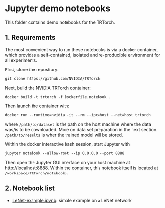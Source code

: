 # Jupyter demo notebooks
This folder contains demo notebooks for the TRTorch.

## 1. Requirements

The most convenient way to run these notebooks is via a docker container, which provides a self-contained, isolated and re-producible environment for all experiments. 

First, clone the repository:

```
git clone https://github.com/NVIDIA/TRTorch
```

Next, build the NVIDIA TRTorch container:

```
docker build -t trtorch -f Dockerfile.notebook .  
```

Then launch the container with:

```
docker run --runtime=nvidia -it --rm --ipc=host --net=host trtorch 
```
where `/path/to/dataset` is the path on the host machine where the data was/is to be downloaded. More on data set preparation in the next section. `/path/to/results` is wher the trained model will be stored.

Within the docker interactive bash session, start Jupyter with

```
jupyter notebook --allow-root --ip 0.0.0.0 --port 8888
```

Then open the Jupyter GUI interface on your host machine at http://localhost:8888. Within the container, this notebook itself is located at `/workspace/TRTorch/notebooks`.

## 2. Notebook list

- [LeNet-example.ipynb](LeNet-example.ipynb): simple example on a LeNet network.
